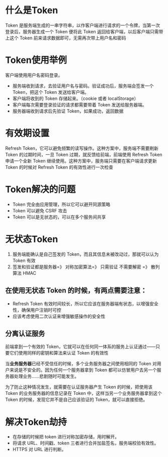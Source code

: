 # 什么是Token

Token 是服务端生成的一串字符串，以作客户端进行请求的一个令牌，当第一次登录后，服务器生成一个 Token 便将此 Token 返回给客户端，以后客户端只需带上这个 Token 前来请求数据即可，无需再次带上用户名和密码


# Token使用举例
客户端使用用户名密码登录。
- 服务端收到请求，去验证用户名与密码。验证成功后，服务端会签发一个 Token，把这个 Token 发送给客户端。
- 客户端将收到的 Token 存储起来。（cookie 或者 localStorage）
- 客户端每次需要登录验证的请求都需要带着 Token 发送给服务器端。
- 服务器端收到请求后先验证 Token，如果成功，返回数据

# 有效期设置
Refresh Token，它可以避免频繁的读写操作。这种方案中，服务端不需要刷新 Token 的过期时间，一旦 Token 过期，就反馈给前端，前端使用 Refresh Token 申请一个全新 Token 继续使用。这种方案中，服务端只需要在客户端请求更新 Token 的时候对 Refresh Token 的有效性进行一次检查

# Token解决的问题
- Token 完全由应用管理，所以它可以避开同源策略
- Token 可以避免 CSRF 攻击
- Token 可以是无状态的，可以在多个服务间共享

# 无状态Token
1. 服务端能确认是自己签发的 Token，而且其信息未被改动过，那就可以认为 Token 有效
2. 签发和验证都是服务器=》 对称加密算法=》 只需验证 不需要解密 =》 散列算法 HMAC

## 在使用无状态 Token 的时候，有两点需要注意：
- Refresh Token 有效时间较长，所以它应该在服务器端有状态，以增强安全性，确保用户注销时可控
- 应该考虑使用二次认证来增强敏感操作的安全性

## 分离认证服务
前端拿到一个有效的 Token，它就可以在任何同一体系的服务上认证通过——只要它们使用同样的密钥和算法来认证 Token 的有效性

当**业务服务器**已经不受信任的时候，多个业务服务器之间使用相同的 Token 对用户来说是不安全的。因为任何一个服务器拿到 Token 都可以仿冒用户去另一个服务器处理业务……悲剧随时可能发生。

为了防止这种情况发生，就需要在认证服务器产生 Token 的时候，把使用该 Token 的业务服务器的信息记录在 Token 中，这样当另一个业务服务器拿到这个 Token 的时候，发现它并不是自己应该验证的 Token，就可以直接拒绝。


# 解决Token劫持
- 在存储的时候把 token 进行对称加密存储，用时解开。
- 将请求 URL、时间戳、token 三者进行合并加盐签名，服务端校验有效性。
- HTTPS 对 URL 进行判断。
